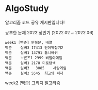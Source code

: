 # AlgoStudy
알고리즘 코드 공유 게시판입니다!

공부한 문제
2022 상반기 (2022.02 ~ 2022.06)

```
week1 [백준] 반복문, 배열
백준    실버3 17413 단어뒤집기2
백준    실버1 14791 톱니바퀴
백준    브론즈1 2999 비밀이메일
백준    실버1 2178 미로탐색
백준    실버3	3085	사탕게임
백준    실버3 5545  최고의 피자
```

week2 [백준] 그리디 알고리즘


